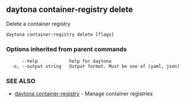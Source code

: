 ## daytona container-registry delete

Delete a container registry

```
daytona container-registry delete [flags]
```

### Options inherited from parent commands

```
      --help            help for daytona
  -o, --output string   Output format. Must be one of (yaml, json)
```

### SEE ALSO

* [daytona container-registry](daytona_container-registry.md)	 - Manage container registries

